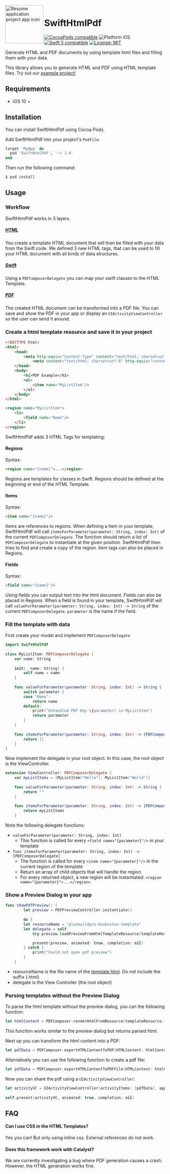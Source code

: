 <img align="left" width="120" height="120" src="Resources/Icon.png" alt="Resume application project app icon">

# SwiftHtmlPdf

<p align="left">
<a href="https://cocoapods.org/pods/SwiftHtmlPdf"><img src="https://img.shields.io/cocoapods/v/SwiftHtmlPdf" alt="CocoaPods compatible" /></a>
<img src="https://img.shields.io/badge/platform-iOS-blue.svg?style=flat" alt="Platform iOS" />
<a href="https://developer.apple.com/swift"><img src="https://img.shields.io/badge/swift5-compatible-4BC51D.svg?style=flat" alt="Swift 5 compatible" /></a>
<a href="https://github.com/NGromann/SwiftHtmlPdf/blob/master/LICENSE"><img src="http://img.shields.io/badge/license-MIT-blue.svg?style=flat" alt="License: MIT" /></a>
</p>


Generate HTML and PDF documents by using template html files and filling them with your data.

This library allows you to generate HTML and PDF using HTML template files. Try out our [example project!](/Example/SwiftHtmlPdfExample)

## Requirements

* IOS 10 +

## Installation

You can install SwiftHtmlPdf using Cocoa Pods.

Add SwiftHtmlPdf into your project's `Podfile`:

```ruby
target 'MyApp' do
  pod 'SwiftHtmlPdf', '~> 1.0'
end
```

Then run the following command:

```bash
$ pod install
```

## Usage

### Workflow

SwiftHtmlPdf works in 3 layers.

##### [HTML](#Create-a-html-template-resource-and-save-it-in-your-project)
You create a template HTML document that will then be filled with your data from the Swift code. 
We defined 3 new HTML tags, that can be used to fill your HTML document with all kinds of data structures.

##### [Swift](#Fill-the-template-with-data)
Using a `PDFComposerDelegate` you can map your swift classes to the HTML Template.

##### [PDF](#Show-a-Preview-Dialog-in-your-app)
The created HTML document can be transformed into a PDF file. You can save and show the PDF in your app or display an `UIActivityViewController` so the user can send it around.

### Create a html template resource and save it in your project
```html
<!DOCTYPE html>
<html>
	<head>
		<meta http-equiv="Content-Type" content="text/html; charset=utf-8" />
        	<meta content="text/html; charset=utf-8" http-equiv="content-type">
	</head>
	<body>
        <h1>PDF Example</h1>
        <ul>
            <item name="MyListItem"/>
        </ul>
	</body>
</html>

<region name="MyListItem">
    <li>
        <field name="Name"/>
    </li>
</region>
```

SwiftHtmlPdf adds 3 HTML Tags for templating:

#### Regions
Syntax: 
```html
<region name="{name}">...</region>
```

Regions are templates for classes in Swift. Regions should be defined at the beginning or end of the HTML Template. 

#### Items
Syntax: 
```html
<item name="{name}"/>
```

Items are references to regions. When defining a Item in your template, SwiftHtmlPdf will call `itemsForParameter(parameter: String, index: Int)` of the current `PDFComposerDelegate`. The function should return a list of `PDFComposerDelegate` to instantiate at the given position. SwiftHtmlPdf then tries to find and create a copy of the region. Item tags can also be placed in Regions.

#### Fields
Syntax:
```html
<field name="{name}"/>
```

Using fields you can output text into the html document. Fields can also be placed in Regions. When a field is found in your template, SwiftHtmlPdf will call `valueForParameter(parameter: String, index: Int) -> String` of the current `PDFComposerDelegate`. `parameter` is the name if the field.
  
### Fill the template with data
First create your model and implement ```PDFComposerDelegate```
```swift
import SwiftHtmlPdf
...
class MyListItem: PDFComposerDelegate {
    var name: String
    
    init(_ name: String) {
    	self.name = name
    }
    
    func valueForParameter(parameter: String, index: Int) -> String {
        switch parameter {
        case "Name":
            return name
        default:
            print("Unhandled PDF Key \(parameter) in MyListItem")
            return parameter
        }
    }
    
    func itemsForParameter(parameter: String, index: Int) -> [PDFComposerDelegate] {
        return []
    }
}
```

Now implement the delegate in your root object. In this case, the root object is the ViewController.
```swift
extension ViewController: PDFComposerDelegate {
    var myListItems = [MyListItem("Hello"), MyListItem("World")]
    
    func valueForParameter(parameter: String, index: Int) -> String {
    	return ""
    }
    
    func itemsForParameter(parameter: String, index: Int) -> [PDFComposerDelegate] {
        return myListItems
    }
```

Note the following delegate functions:
* ```valueForParameter(parameter: String, index: Int)```
	* This function is called for every ```<field name="{parameter}"/>``` in your template
* ```func itemsForParameter(parameter: String, index: Int) -> [PDFComposerDelegate]```
	* The function is called for every ```<item name="{parameter}"/>``` in the current region of the template
	* Return an array of child objects that will handle the region.
	* For every returned object, a new region will be instantiated: ```<region name="{parameter}">...</region>```

### Show a Preview Dialog in your app
```swift
func showPdfPreview() {
        let preview = PDFPreviewController.instantiate()
        
        do {
	    let resourceName = "planbuildpro-baukosten-template"
	    let delegate = self
            try preview.loadPreviewFromHtmlTemplateResource(templateResource: resourceName, delegate: delegate)

            present(preview, animated: true, completion: nil)
        } catch {
            print("Could not open pdf preview")
        }
    }
```
* resourceName is the file name of the [template html](#Create-a-html-template-resource-and-save-it-in-your-project). Do not include the suffix (.html)
* delegate is the View Controller (the root object)

### Parsing templates without the Preview Dialog
To parse the html template without the preview dialog, you can the following function:
```swift
let htmlContent = PDFComposer.renderHtmlFromResource(templateResource: templateResource, delegate: delegate)
```
This function works similar to the preview dialog but returns parsed html.

Next up you can transform the html content into a PDF:
```swift
let pdfData = PDFComposer.exportHTMLContentToPDF(HTMLContent: htmlContent)
```

Alternatively you can use the following function to create a pdf file:
```swift
let pdfData = PDFComposer.exportHTMLContentToPDFFile(HTMLContent: htmlContent, path: path)
```

Now you can share the pdf using a ```UIActivityViewController```:
```swift
let activityVC = UIActivityViewController(activityItems: [pdfData], applicationActivities: nil)
        
self.present(activityVC, animated: true, completion: nil)
```

## FAQ
#### Can I use CSS in the HTML Templates?
Yes you can! But only using inline css. External references do not work.

#### Does this framework work with Catalyst?
We are currently investigating a bug where PDF generation causes a crash. However, the HTML generation works fine.
